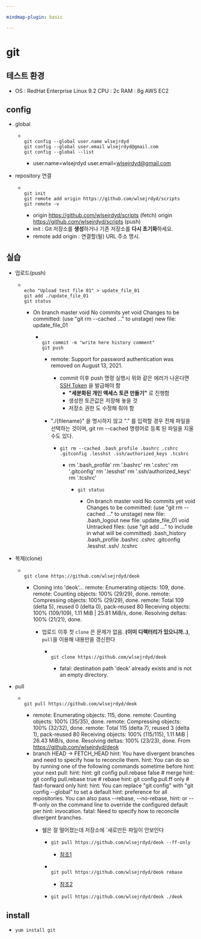 ```yaml
---

mindmap-plugin: basic

---
```


# git

## 테스트 환경
- OS : RedHat Enterprise Linux 9.2
CPU : 2c
RAM : 8g
AWS EC2

## config
- global

	-
	  ```
	  
	  git config --global user.name wlsejrdyd
	  git config --global user.email wlsejrdyd@gmail.com
	  git config --global --list
	  ```

		- user.name=wlsejrdyd
		user.email=wlsejrdyd@gmail.com
- repository 연결

	-
	  ```
	  
	  git init
	  git remote add origin https://github.com/wlsejrdyd/scripts
	  git remote -v
	  ```

		- origin  https://github.com/wlsejrdyd/scripts (fetch)
		origin  https://github.com/wlsejrdyd/scripts (push)
		- init : Git 저장소를 **생성**하거나 기존 저장소를 **다시 초기화**하세요.
		- remote add origin : 연결할(될) URL 주소 명시.

## 실습
- 업로드(push)

	-
	  ```
	  
	  echo "Upload test file 01" > update_file_01
	  git add ./update_file_01
	  git status
	  ```

		- On branch master
		void
		No commits yet
		void
		Changes to be committed:
		(use "git rm --cached <file>..." to unstage)
		new file:   update_file_01

			-
			  ```
			  
			  git commit -m "write here history comment"
			  git push
			  ```

				- remote: Support for password authentication was removed on August 13, 2021.
					- commit 이후 push 명령 실행시 위와 같은 에러가 나온다면 [SSH Token](https://docs.github.com/en/authentication/keeping-your-account-and-data-secure/managing-your-personal-access-tokens#creating-a-fine-grained-personal-access-token) 을 발급해야 함
						- **"세분화된 개인 액세스 토큰 만들기"** 로 진행함
						- 생성한 토큰값은 저장해 놓을 것
						- 저장소 권한 도 수정해 줘야 함
				- "./{filename}" 을 명시하지 않고 "." 를 입력할 경우 전체 파일을 선택하는 것이며, git rm --cached <file> 명령어로 등록 된 파일을 지울 수도 있다.

					-
					  ```
					  git rm --cached .bash_profile .bashrc .cshrc .gitconfig .lesshst .ssh/authorized_keys .tcshrc
					  ```

						- rm '.bash_profile'
						rm '.bashrc'
						rm '.cshrc'
						rm '.gitconfig'
						rm '.lesshst'
						rm '.ssh/authorized_keys'
						rm '.tcshrc'

							-
							  ```
							  git status
							  ```

								- On branch master
								void
								No commits yet
								void
								Changes to be committed:
								(use "git rm --cached <file>..." to unstage)
								new file:   .bash_logout
								new file:   update_file_01
								void
								Untracked files:
								(use "git add <file>..." to include in what will be committed)
								.bash_history
								.bash_profile
								.bashrc
								.cshrc
								.gitconfig
								.lesshst
								.ssh/
								.tcshrc
- 복제(clone)

	-
	  ```
	  
	  git clone https://github.com/wlsejrdyd/deok
	  ```

		- Cloning into 'deok'...
		remote: Enumerating objects: 109, done.
		remote: Counting objects: 100% (29/29), done.
		remote: Compressing objects: 100% (29/29), done.
		remote: Total 109 (delta 5), reused 0 (delta 0), pack-reused 80
		Receiving objects: 100% (109/109), 1.11 MiB | 25.81 MiB/s, done.
		Resolving deltas: 100% (21/21), done.
			- 업로드 이후 첫 `clone` 은 문제가 없음. **(이미 디렉터리가 있으니까..)**, `pull`을 이용해 내용만을 갱신한다

				-
				  ```
				  
				  git clone https://github.com/wlsejrdyd/deok
				  ```

					- fatal: destination path 'deok' already exists and is not an empty directory.
- pull

	-
	  ```
	  
	  git pull https://github.com/wlsejrdyd/deok
	  ```

		- remote: Enumerating objects: 115, done.
		remote: Counting objects: 100% (35/35), done.
		remote: Compressing objects: 100% (32/32), done.
		remote: Total 115 (delta 7), reused 3 (delta 1), pack-reused 80
		Receiving objects: 100% (115/115), 1.11 MiB | 26.43 MiB/s, done.
		Resolving deltas: 100% (23/23), done.
		From https://github.com/wlsejrdyd/deok
		- branch            HEAD       -> FETCH_HEAD
		hint: You have divergent branches and need to specify how to reconcile them.
		hint: You can do so by running one of the following commands sometime before
		hint: your next pull:
		hint:
		hint:   git config pull.rebase false  # merge
		hint:   git config pull.rebase true   # rebase
		hint:   git config pull.ff only       # fast-forward only
		hint:
		hint: You can replace "git config" with "git config --global" to set a default
		hint: preference for all repositories. You can also pass --rebase, --no-rebase,
		hint: or --ff-only on the command line to override the configured default per
		hint: invocation.
		fatal: Need to specify how to reconcile divergent branches.
			- 쉘은 잘 떨어졌는데 저장소에 `새로만든 파일이 안보인다

				-
				  ```
				  git pull https://github.com/wlsejrdyd/deok --ff-only
				  ```

					- [참조1](https://woongchoi84.github.io/2020/01/15/post-productive-howtousegithub.html)

				-
				  ```
				  
				  git pull https://github.com/wlsejrdyd/deok rebase
				  ```

					- [참조2](https://velog.io/@eunddodi/git-pull-%EC%8B%9C-%EB%B0%9C%EC%83%9D%ED%95%98%EB%8A%94-warning-%ED%95%B4%EA%B2%B0%ED%95%98%EA%B8%B0Need-to-specify-how-to-reconcile-divergent-branches)

				-
				  ```
				  git pull https://github.com/wlsejrdyd/deok ./deok
				  ```


## install

-
  ```
  yum install git
  ```